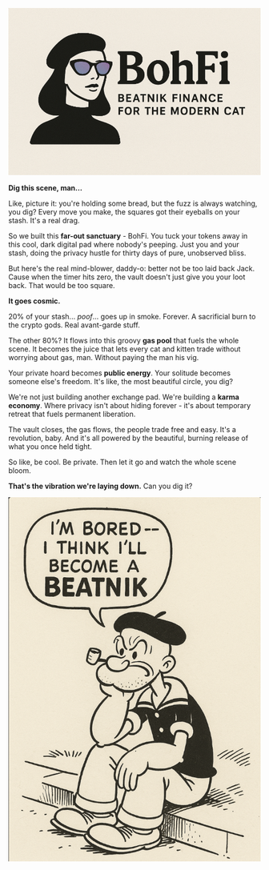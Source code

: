 ![](https://raw.githubusercontent.com/0xEggTart/BohFi/refs/heads/main/bohfi.png)

**Dig this scene, man...**

Like, picture it: you're holding some bread, but the fuzz is always watching, you dig? Every move you make, the squares got their eyeballs on your stash. It's a real drag.

So we built this **far-out sanctuary** - BohFi. You tuck your tokens away in this cool, dark digital pad where nobody's peeping. Just you and your stash, doing the privacy hustle for thirty days of pure, unobserved bliss.

But here's the real mind-blower, daddy-o: better not be too laid back Jack. Cause when the timer hits zero, the vault doesn't just give you your loot back. That would be too square.

**It goes cosmic.**

20% of your stash... *poof*... goes up in smoke. Forever. A sacrificial burn to the crypto gods. Real avant-garde stuff.

The other 80%? It flows into this groovy **gas pool** that fuels the whole scene. It becomes the juice that lets every cat and kitten trade without worrying about gas, man. Without paying the man his vig.

Your private hoard becomes **public energy**. Your solitude becomes someone else's freedom. It's like, the most beautiful circle, you dig?

We're not just building another exchange pad. We're building a **karma economy**. Where privacy isn't about hiding forever - it's about temporary retreat that fuels permanent liberation.

The vault closes, the gas flows, the people trade free and easy. It's a revolution, baby. And it's all powered by the beautiful, burning release of what you once held tight.

So like, be cool. Be private. Then let it go and watch the whole scene bloom.

**That's the vibration we're laying down.** Can you dig it?


![](https://raw.githubusercontent.com/0xEggTart/BohFi/refs/heads/main/popnik.png)

